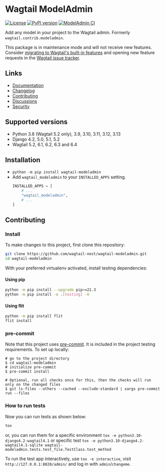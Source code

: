 # Wagtail ModelAdmin

[![License](https://img.shields.io/badge/License-BSD_3--Clause-blue.svg)](https://opensource.org/licenses/BSD-3-Clause)
[![PyPI version](https://badge.fury.io/py/wagtail-modeladmin.svg)](https://badge.fury.io/py/wagtail-modeladmin)
[![ModelAdmin CI](https://github.com/wagtail-nest/wagtail-modeladmin/actions/workflows/test.yml/badge.svg)](https://github.com/wagtail-nest/wagtail-modeladmin/actions/workflows/test.yml)

Add any model in your project to the Wagtail admin. Formerly `wagtail.contrib.modeladmin`.

This package is in maintenance mode and will not receive new features. Consider [migrating to Wagtail's built-in features](https://wagtail-modeladmin.readthedocs.io/en/latest/migrating.html) and opening new feature requests in the [Wagtail issue tracker](https://github.com/wagtail/wagtail/issues).

## Links

- [Documentation](https://wagtail-modeladmin.readthedocs.io)
- [Changelog](https://github.com/wagtail-nest/wagtail-modeladmin/blob/main/CHANGELOG.md)
- [Contributing](https://github.com/wagtail-nest/wagtail-modeladmin/blob/main/CHANGELOG.md)
- [Discussions](https://github.com/wagtail-nest/wagtail-modeladmin/discussions)
- [Security](https://github.com/wagtail-nest/wagtail-modeladmin/security)

## Supported versions

- Python 3.8 (Wagtail 5.2 only), 3.9, 3.10, 3.11, 3.12, 3.13
- Django 4.2, 5.0, 5.1, 5.2
- Wagtail 5.2, 6.1, 6.2, 6.3 and 6.4

## Installation

- `python -m pip install wagtail-modeladmin`
- Add `wagtail_modeladmin` to your `INSTALLED_APPS` setting.
  ```python
  INSTALLED_APPS = [
      # ...
      "wagtail_modeladmin",
      # ...
  ]
  ```

## Contributing

### Install

To make changes to this project, first clone this repository:

```sh
git clone https://github.com/wagtail-nest/wagtail-modeladmin.git
cd wagtail-modeladmin
```

With your preferred virtualenv activated, install testing dependencies:

#### Using pip

```sh
python -m pip install --upgrade pip>=21.3
python -m pip install -e .[testing] -U
```

#### Using flit

```sh
python -m pip install flit
flit install
```

### pre-commit

Note that this project uses [pre-commit](https://github.com/pre-commit/pre-commit).
It is included in the project testing requirements. To set up locally:

```shell
# go to the project directory
$ cd wagtail-modeladmin
# initialize pre-commit
$ pre-commit install

# Optional, run all checks once for this, then the checks will run only on the changed files
$ git ls-files --others --cached --exclude-standard | xargs pre-commit run --files
```

### How to run tests

Now you can run tests as shown below:

```sh
tox
```

or, you can run them for a specific environment `tox -e python3.10-django4.2-wagtail4.1` or specific test
`tox -e python3.10-django4.2-wagtail4.1-sqlite wagtail-modeladmin.tests.test_file.TestClass.test_method`

To run the test app interactively, use `tox -e interactive`, visit `http://127.0.0.1:8020/admin/` and log in with `admin`/`changeme`.
